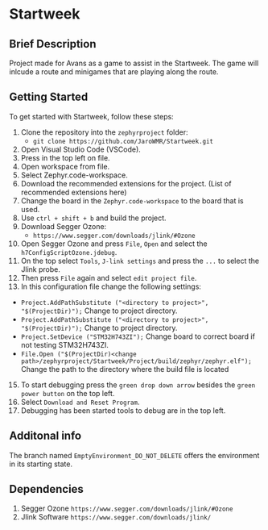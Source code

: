 # Startweek

## Brief Description
Project made for Avans as a game to assist in the Startweek. The game will inlcude a route and minigames that are playing along the route.

## Getting Started
To get started with Startweek, follow these steps:

1. Clone the repository into the `zephyrproject` folder:
   * `git clone https://github.com/JaroWMR/Startweek.git`
2. Open Visual Studio Code (VSCode).
3. Press in the top left on file.
4. Open workspace from file.
5. Select Zephyr.code-workspace.
6. Download the recommended extensions for the project.
    (List of recommended extensions here)
7. Change the board in the `Zephyr.code-workspace` to the board that is used.
8. Use `ctrl + shift + b` and build the project.
9. Download Segger Ozone:
   * `https://www.segger.com/downloads/jlink/#Ozone`
10. Open Segger Ozone and press `File`, `Open` and select the `h7ConfigScriptOzone.jdebug`.
12. On the top select `Tools`, `J-link settings` and press the `...` to select the Jlink probe.
13. Then press `File` again and select `edit project file`.
14. In this configuration file change the following settings:
   * `Project.AddPathSubstitute ("<directory to project>", "$(ProjectDir)");` Change to project directory.
   * `Project.AddPathSubstitute ("<directory to project>", "$(ProjectDir)");` Change to project directory.
   * `Project.SetDevice ("STM32H743ZI");` Change board to correct board if not testing STM32H743ZI.
   * `File.Open ("$(ProjectDir)<change path>/zephyrproject/Startweek/Project/build/zephyr/zephyr.elf");` Change the path to the directory where the build file is located
15. To start debugging press the `green drop down arrow` besides the `green power button` on the top left.
16. Select `Download and Reset Program`.
17. Debugging has been started tools to debug are in the top left.

## Additonal info
The branch named `EmptyEnvironment_DO_NOT_DELETE` offers the environment in its starting state.

## Dependencies
1. Segger Ozone `https://www.segger.com/downloads/jlink/#Ozone`
2. Jlink Software `https://www.segger.com/downloads/jlink/`

